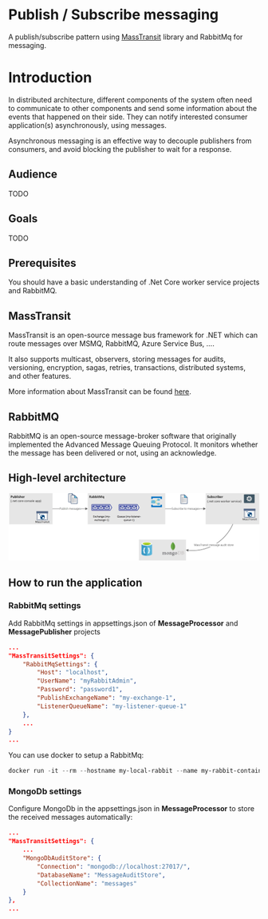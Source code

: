 # Publish / Subscribe messaging
A publish/subscribe pattern using [MassTransit](https://masstransit-project.com/) library and RabbitMq for messaging.

# Introduction
In distributed architecture, different components of the system often need to communicate to other components and send some information about the events that happened on their side. They can notify interested consumer application(s) asynchronously, using  messages.

Asynchronous messaging is an effective way to decouple publishers from consumers, and avoid blocking the publisher to wait for a response.

## Audience
TODO

## Goals
TODO


## Prerequisites
You should have a basic understanding of .Net Core worker service projects and RabbitMQ.

## MassTransit
MassTransit is an open-source message bus framework for .NET which can route messages over MSMQ, RabbitMQ, Azure Service Bus, .... 

It also supports multicast, observers, storing messages for audits, versioning, encryption, sagas, retries, transactions, distributed systems, and other features.

More information about MassTransit can be found [here](https://masstransit-project.com/getting-started/).

## RabbitMQ
RabbitMQ is an open-source message-broker software that originally implemented the Advanced Message Queuing Protocol. It monitors whether the message has been delivered or not, using an acknowledge.

## High-level architecture
![Alt text](docs/publish-subscribe.jpg?raw=true "Title")

## How to run the application
### RabbitMq settings
Add RabbitMq settings in appsettings.json of **MessageProcessor** and **MessagePublisher** projects
``` json
...
"MassTransitSettings": {
    "RabbitMqSettings": {
        "Host": "localhost",
        "UserName": "myRabbitAdmin",
        "Password": "password1",
        "PublishExchangeName": "my-exchange-1",
        "ListenerQueueName": "my-listener-queue-1"
    },
    ...
}
...
```
You can use docker to setup a RabbitMq:
``` powershell
docker run -it --rm --hostname my-local-rabbit --name my-rabbit-container-1 -e RABBITMQ_DEFAULT_USER=myRabbitAdmin -e RABBITMQ_DEFAULT_PASS=password1 -p 5672:5672 -p 15672:15672 rabbitmq:3-management
```
### MongoDb settings
Configure MongoDb in the appsettings.json in **MessageProcessor** to store the received messages automatically:
``` json
...
"MassTransitSettings": {
    ...
    "MongoDbAuditStore": {
        "Connection": "mongodb://localhost:27017/",
        "DatabaseName": "MessageAuditStore",
        "CollectionName": "messages"
    }
},
...
```
